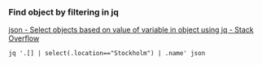 ###  Find object by filtering in jq


[json - Select objects based on value of variable in object using jq - Stack Overflow](https://stackoverflow.com/questions/18592173/select-objects-based-on-value-of-variable-in-object-using-jq)


 

```shell
jq '.[] | select(.location=="Stockholm") | .name' json
```
